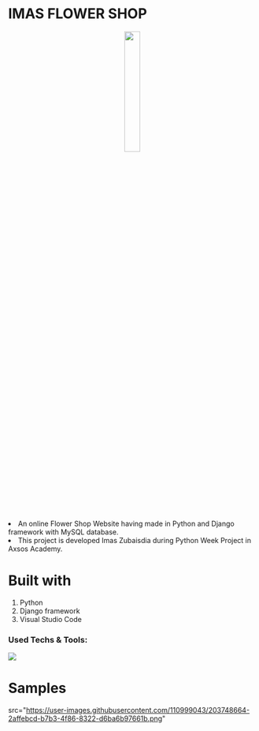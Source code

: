 # IMAS FLOWER SHOP



<p align="center">
 <img style="width:25%;" src="https://user-images.githubusercontent.com/110999043/203742518-6ddbecb1-0ef2-48db-9272-6ea9d1370f45.png"
"/>
<p align="center">


<li>An online Flower Shop Website having made in Python and Django framework with MySQL database.
<li> This project is developed Imas Zubaisdia during Python Week Project in Axsos Academy.
 
 
# Built with
1. Python
2. Django framework
3. Visual Studio Code



### Used Techs & Tools:
<!-- language -->

[![](https://skillicons.dev/icons?i=python,django,mysql,git,github)]()



# Samples

 src="https://user-images.githubusercontent.com/110999043/203748664-2affebcd-b7b3-4f86-8322-d6ba6b97661b.png"
                 
                 



